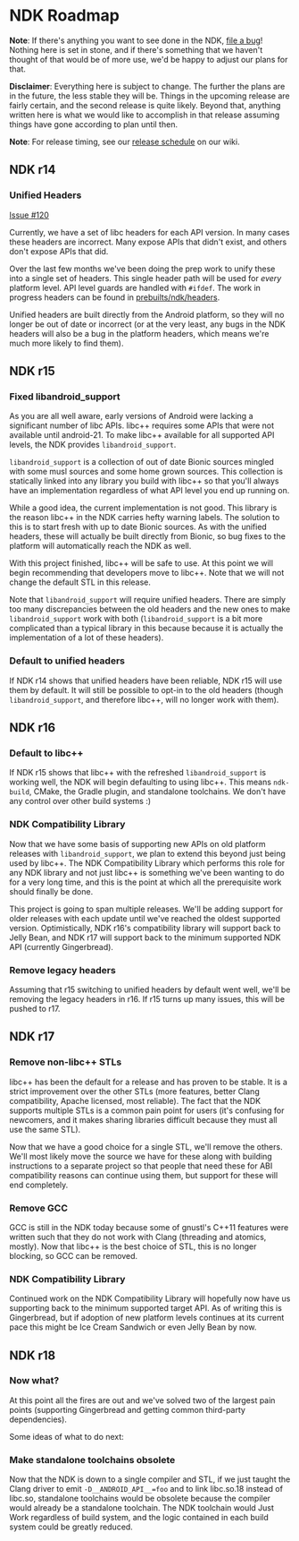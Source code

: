 NDK Roadmap
===========

**Note**: If there's anything you want to see done in the NDK, [file a bug]!
Nothing here is set in stone, and if there's something that we haven't thought
of that would be of more use, we'd be happy to adjust our plans for that.

[file a bug]: https://github.com/android-ndk/ndk/issues

**Disclaimer**: Everything here is subject to change. The further the plans are
in the future, the less stable they will be. Things in the upcoming release are
fairly certain, and the second release is quite likely. Beyond that, anything
written here is what we would like to accomplish in that release assuming things
have gone according to plan until then.

**Note**: For release timing, see our [release schedule] on our wiki.

[release schedule]: https://github.com/android-ndk/ndk/wiki#release-schedule


NDK r14
-------

### Unified Headers

[Issue #120](https://github.com/android-ndk/ndk/issues/120)

Currently, we have a set of libc headers for each API version. In many cases
these headers are incorrect. Many expose APIs that didn't exist, and others
don't expose APIs that did.

Over the last few months we've been doing the prep work to unify these into a
single set of headers. This single header path will be used for *every* platform
level. API level guards are handled with `#ifdef`. The work in progress headers
can be found in [prebuilts/ndk/headers].

Unified headers are built directly from the Android platform, so they will no
longer be out of date or incorrect (or at the very least, any bugs in the NDK
headers will also be a bug in the platform headers, which means we're much more
likely to find them).

[prebuilts/ndk/headers]: https://android.googlesource.com/platform/prebuilts/ndk/+/master/headers/


NDK r15
-------

### Fixed libandroid\_support

As you are all well aware, early versions of Android were lacking a significant
number of libc APIs. libc++ requires some APIs that were not available until
android-21. To make libc++ available for all supported API levels, the NDK
provides `libandroid_support`.

`libandroid_support` is a collection of out of date Bionic sources mingled with
some musl sources and some home grown sources. This collection is statically
linked into any library you build with libc++ so that you'll always have an
implementation regardless of what API level you end up running on.

While a good idea, the current implementation is not good. This library is the
reason libc++ in the NDK carries hefty warning labels. The solution to this is
to start fresh with up to date Bionic sources. As with the unified headers,
these will actually be built directly from Bionic, so bug fixes to the platform
will automatically reach the NDK as well.

With this project finished, libc++ will be safe to use. At this point we will
begin recommending that developers move to libc++. Note that we will not change
the default STL in this release.

Note that `libandroid_support` will require unified headers. There are simply
too many discrepancies between the old headers and the new ones to make
`libandroid_support` work with both (`libandroid_support` is a bit more
complicated than a typical library in this because because it is actually the
implementation of a lot of these headers).

### Default to unified headers

If NDK r14 shows that unified headers have been reliable, NDK r15 will use them
by default. It will still be possible to opt-in to the old headers (though
`libandroid_support`, and therefore libc++, will no longer work with them).


NDK r16
-------

### Default to libc++

If NDK r15 shows that libc++ with the refreshed `libandroid_support` is working
well, the NDK will begin defaulting to using libc++. This means `ndk-build`,
CMake, the Gradle plugin, and standalone toolchains. We don't have any control
over other build systems :)

### NDK Compatibility Library

Now that we have some basis of supporting new APIs on old platform releases with
`libandroid_support`, we plan to extend this beyond just being used by libc++.
The NDK Compatibility Library which performs this role for any NDK library and
not just libc++ is something we've been wanting to do for a very long time, and
this is the point at which all the prerequisite work should finally be done.

This project is going to span multiple releases. We'll be adding support for
older releases with each update until we've reached the oldest supported
version. Optimistically, NDK r16's compatibility library will support back to
Jelly Bean, and NDK r17 will support back to the minimum supported NDK API
(currently Gingerbread).

### Remove legacy headers

Assuming that r15 switching to unified headers by default went well, we'll be
removing the legacy headers in r16. If r15 turns up many issues, this will be
pushed to r17.


NDK r17
-------

### Remove non-libc++ STLs

libc++ has been the default for a release and has proven to be stable. It is a
strict improvement over the other STLs (more features, better Clang
compatibility, Apache licensed, most reliable). The fact that the NDK supports
multiple STLs is a common pain point for users (it's confusing for newcomers,
and it makes sharing libraries difficult because they must all use the same
STL).

Now that we have a good choice for a single STL, we'll remove the others. We'll
most likely move the source we have for these along with building instructions
to a separate project so that people that need these for ABI compatibility
reasons can continue using them, but support for these will end completely.

### Remove GCC

GCC is still in the NDK today because some of gnustl's C++11 features were
written such that they do not work with Clang (threading and atomics, mostly).
Now that libc++ is the best choice of STL, this is no longer blocking, so GCC
can be removed.

### NDK Compatibility Library

Continued work on the NDK Compatibility Library will hopefully now have us
supporting back to the minimum supported target API. As of writing this is
Gingerbread, but if adoption of new platform levels continues at its current
pace this might be Ice Cream Sandwich or even Jelly Bean by now.


NDK r18
-------

### Now what?

At this point all the fires are out and we've solved two of the largest pain
points (supporting Gingerbread and getting common third-party dependencies).

Some ideas of what to do next:

### Make standalone toolchains obsolete

Now that the NDK is down to a single compiler and STL, if we just taught the
Clang driver to emit `-D__ANDROID_API__=foo` and to link libc.so.18 instead of
libc.so, standalone toolchains would be obsolete because the compiler would
already be a standalone toolchain. The NDK toolchain would Just Work regardless
of build system, and the logic contained in each build system could be greatly
reduced.
